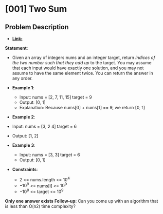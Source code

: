 # [001] Two Sum

## Problem Description
- [**Link:**](https://leetcode.com/problems/two-sum/description/)

**Statement**:
- Given an array of integers nums and an integer target, return <em>indices of the two number such that they add up </em> to the target. You may assume that each input would have exactly one solution, and you may not assume to have the same element twice. You can return the answer in any order.
  
- **Example 1**:
  - Input: nums = [2, 7, 11, 15] target = 9
  - Output: [0, 1]
  - Explanation: Because nums[0] + nums[1] == 9, we return [0, 1]

 - **Example 2**:
  - Input: nums = [3, 2 4] target = 6
  - Output: [1, 2]

- **Example 3**:
  - Input: nums = [3, 3] target = 6
  - Output: [0, 1]

- **Constraints**:
  - 2 <= nums.length <= $10^4$
  - $-10^9$ <= nums[i] <= $10^9$
  - $-10^9$ <= target <= $10^9$

**Only one answer exists**
    **Follow-up:** Can you come up with an algorithm that is less than O(n2) time complexity?  


